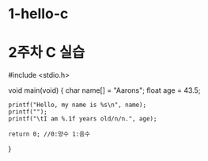 # 1-hello-c
# 2주차 C 실습
#include <stdio.h>

void main(void) {
    char name[] = "Aarons";
    float age = 43.5;

    printf("Hello, my name is %s\n", name);
    printf("");
    printf("\tI am %.1f years old/n/n.", age);

    return 0; //0:양수 1:음수
}